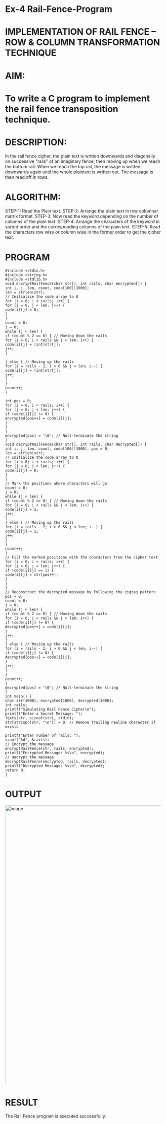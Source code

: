 # Ex-4 Rail-Fence-Program

# IMPLEMENTATION OF RAIL FENCE – ROW & COLUMN TRANSFORMATION TECHNIQUE

# AIM:

# To write a C program to implement the rail fence transposition technique.

# DESCRIPTION:

In the rail fence cipher, the plain text is written downwards and diagonally on successive "rails" of an imaginary fence, then moving up when we reach the bottom rail. When we reach the top rail, the message is written downwards again until the whole plaintext is written out. The message is then read off in rows.

# ALGORITHM:

STEP-1: Read the Plain text.
STEP-2: Arrange the plain text in row columnar matrix format.
STEP-3: Now read the keyword depending on the number of columns of the plain text.
STEP-4: Arrange the characters of the keyword in sorted order and the corresponding columns of the plain text.
STEP-5: Read the characters row wise or column wise in the former order to get the cipher text.

# PROGRAM
```
#include <stdio.h>
#include <string.h>
#include <stdlib.h>
void encryptRailFence(char str[], int rails, char encrypted[]) {
int i, j, len, count, code[100][1000];
len = strlen(str);
// Initialize the code array to 0
for (i = 0; i < rails; i++) {
for (j = 0; j < len; j++) {
code[i][j] = 0;
}
}
count = 0;
j = 0;
while (j < len) {
if (count % 2 == 0) { // Moving down the rails
for (i = 0; i < rails && j < len; i++) {
code[i][j] = (int)str[j];
j++;
}

} else { // Moving up the rails
for (i = rails - 2; i > 0 && j < len; i--) {
code[i][j] = (int)str[j];
j++;
}
}
count++;
}

int pos = 0;
for (i = 0; i < rails; i++) {
for (j = 0; j < len; j++) {
if (code[i][j] != 0) {
encrypted[pos++] = code[i][j];
}
}
}
encrypted[pos] = '\0'; // Null-terminate the string
}
void decryptRailFence(char str[], int rails, char decrypted[]) {
int i, j, len, count, code[100][1000], pos = 0;
len = strlen(str);
// Initialize the code array to 0
for (i = 0; i < rails; i++) {
for (j = 0; j < len; j++) {
code[i][j] = 0;
}
}
// Mark the positions where characters will go
count = 0;
j = 0;
while (j < len) {
if (count % 2 == 0) { // Moving down the rails
for (i = 0; i < rails && j < len; i++) {
code[i][j] = 1;
j++;
}
} else { // Moving up the rails
for (i = rails - 2; i > 0 && j < len; i--) {
code[i][j] = 1;
j++;
}
}
count++;
}
// Fill the marked positions with the characters from the cipher text
for (i = 0; i < rails; i++) {
for (j = 0; j < len; j++) {
if (code[i][j] == 1) {
code[i][j] = str[pos++];
}
}
}
// Reconstruct the decrypted message by following the zigzag pattern
pos = 0;
count = 0;
j = 0;
while (j < len) {
if (count % 2 == 0) { // Moving down the rails
for (i = 0; i < rails && j < len; i++) {
if (code[i][j] != 0) {
decrypted[pos++] = code[i][j];
}
j++;
}
} else { // Moving up the rails
for (i = rails - 2; i > 0 && j < len; i--) {
if (code[i][j] != 0) {
decrypted[pos++] = code[i][j];
}
j++;
}
}
count++;
}
decrypted[pos] = '\0'; // Null-terminate the string
}
int main() {
char str[1000], encrypted[1000], decrypted[1000];
int rails;
printf("Simulating Rail Fence Cipher\n");
printf("Enter a Secret Message: ");
fgets(str, sizeof(str), stdin);
str[strcspn(str, "\n")] = 0; // Remove trailing newline character if exists

printf("Enter number of rails: ");
scanf("%d", &rails);
// Encrypt the message
encryptRailFence(str, rails, encrypted);
printf("Encrypted Message: %s\n", encrypted);
// Decrypt the message
decryptRailFence(encrypted, rails, decrypted);
printf("Decrypted Message: %s\n", decrypted);
return 0;
}
```

# OUTPUT

<img width="1624" height="902" alt="image" src="https://github.com/user-attachments/assets/bd780570-2d59-4a0c-84e9-a17e1b0a4d0b" />


# RESULT
The Rail Fence program is executed successfully.
